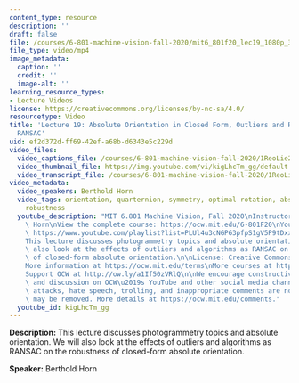```yaml
---
content_type: resource
description: ''
draft: false
file: /courses/6-801-machine-vision-fall-2020/mit6_801f20_lec19_1080p_360p_16_9.mp4
file_type: video/mp4
image_metadata:
  caption: ''
  credit: ''
  image-alt: ''
learning_resource_types:
- Lecture Videos
license: https://creativecommons.org/licenses/by-nc-sa/4.0/
resourcetype: Video
title: 'Lecture 19: Absolute Orientation in Closed Form, Outliers and Robustness,
  RANSAC'
uid: ef2d372d-ff69-42ef-a68b-d6343e5c229d
video_files:
  video_captions_file: /courses/6-801-machine-vision-fall-2020/1ReoLie2XrZc4CEVSc1HyuHtWoK6fZoGJ_transcript.webvtt
  video_thumbnail_file: https://img.youtube.com/vi/kigLhcTm_gg/default.jpg
  video_transcript_file: /courses/6-801-machine-vision-fall-2020/1ReoLie2XrZc4CEVSc1HyuHtWoK6fZoGJ_transcript.pdf
video_metadata:
  video_speakers: Berthold Horn
  video_tags: orientation, quarternion, symmetry, optimal rotation, absolute orientation,
    robustness
  youtube_description: "MIT 6.801 Machine Vision, Fall 2020\nInstructor: Berthold\
    \ Horn\nView the complete course: https://ocw.mit.edu/6-801F20\nYouTube Playlist:\
    \ https://www.youtube.com/playlist?list=PLUl4u3cNGP63pfpS1gV5P9tDxxL_e4W8O\n\n\
    This lecture discusses photogrammetry topics and absolute orientation. We will\
    \ also look at the effects of outliers and algorithms as RANSAC on the robustness\
    \ of closed-form absolute orientation.\n\nLicense: Creative Commons BY-NC-SA\n\
    More information at https://ocw.mit.edu/terms\nMore courses at https://ocw.mit.edu\n\
    Support OCW at http://ow.ly/a1If50zVRlQ\n\nWe encourage constructive comments\
    \ and discussion on OCW\u2019s YouTube and other social media channels. Personal\
    \ attacks, hate speech, trolling, and inappropriate comments are not allowed and\
    \ may be removed. More details at https://ocw.mit.edu/comments."
  youtube_id: kigLhcTm_gg
---
```

**Description:** This lecture discusses photogrammetry topics and absolute orientation. We will also look at the effects of outliers and algorithms as RANSAC on the robustness of closed-form absolute orientation.

**Speaker:** Berthold Horn